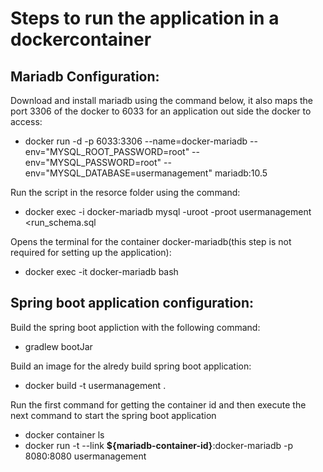 # Steps to run the application in a dockercontainer
## Mariadb Configuration:
Download and install mariadb using the command below, it also maps the port 3306 of the docker to 6033 for an application out side the docker to access:
* docker run -d -p 6033:3306 --name=docker-mariadb --env="MYSQL_ROOT_PASSWORD=root" --env="MYSQL_PASSWORD=root" --env="MYSQL_DATABASE=usermanagement" mariadb:10.5

Run the script in the resorce folder using the command:
* docker exec -i docker-mariadb mysql -uroot -proot usermanagement <run_schema.sql

Opens the terminal for the container docker-mariadb(this step is not required for setting up the application):
* docker exec -it docker-mariadb bash


## Spring boot application configuration:
Build the spring boot appliction with the following command:
* gradlew bootJar

Build an image for the alredy build spring boot application:
* docker build -t usermanagement .

Run the first command for getting the container id and then execute the next command to start the spring boot application
* docker container ls
* docker run -t --link **${mariadb-container-id}**:docker-mariadb -p 8080:8080 usermanagement
